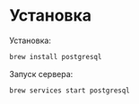 # Установка

Установка:

```bash
brew install postgresql
```

Запуск сервера:

```bash
brew services start postgresql
```



